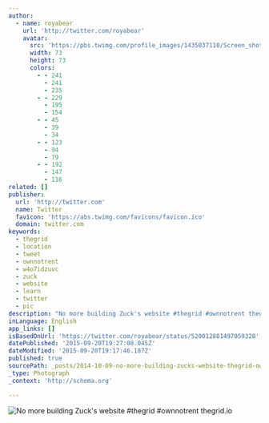 ```yaml
---
author:
  - name: royabear
    url: 'http://twitter.com/royabear'
    avatar:
      src: 'https://pbs.twimg.com/profile_images/1435037110/Screen_shot_2011-07-08_at_4.12.46_PM_bigger.png'
      width: 73
      height: 73
      colors:
        - - 241
          - 241
          - 235
        - - 229
          - 195
          - 154
        - - 45
          - 39
          - 34
        - - 123
          - 94
          - 79
        - - 192
          - 147
          - 116
related: []
publisher:
  url: 'http://twitter.com'
  name: Twitter
  favicon: 'https://abs.twimg.com/favicons/favicon.ico'
  domain: twitter.com
keywords:
  - thegrid
  - location
  - tweet
  - ownnotrent
  - w4o7idzuvc
  - zuck
  - website
  - learn
  - twitter
  - pic
description: "No more building Zuck's website #thegrid #ownnotrent thegrid.io"
inLanguage: English
app_links: []
isBasedOnUrl: 'https://twitter.com/royabear/status/520012881497059328'
datePublished: '2015-09-20T19:27:08.045Z'
dateModified: '2015-09-20T19:17:46.187Z'
published: true
sourcePath: _posts/2014-10-09-no-more-building-zucks-website-thegrid-ownnotrent-thegridio.md
_type: Photograph
_context: 'http://schema.org'

---
```

![No more building Zuck's website #thegrid #ownnotrent thegrid.io](https://pbs.twimg.com/media/Bzd09cECYAAQz47.png:large)
